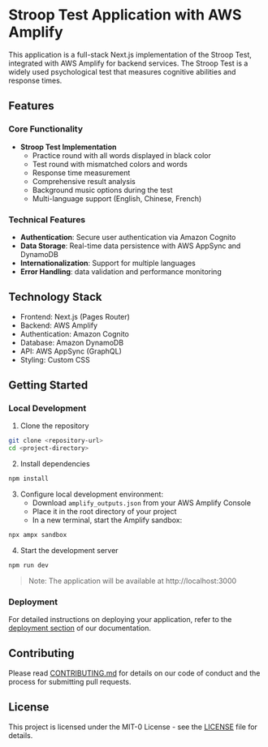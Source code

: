 # Stroop Test Application with AWS Amplify

This application is a full-stack Next.js implementation of the Stroop Test, integrated with AWS Amplify for backend services. The Stroop Test is a widely used psychological test that measures cognitive abilities and response times.

## Features

### Core Functionality
- **Stroop Test Implementation**
  - Practice round with all words displayed in black color
  - Test round with mismatched colors and words
  - Response time measurement
  - Comprehensive result analysis
  - Background music options during the test
  - Multi-language support (English, Chinese, French)

### Technical Features
- **Authentication**: Secure user authentication via Amazon Cognito
- **Data Storage**: Real-time data persistence with AWS AppSync and DynamoDB
- **Internationalization**: Support for multiple languages
- **Error Handling**: data validation and performance monitoring

## Technology Stack
- Frontend: Next.js (Pages Router)
- Backend: AWS Amplify
- Authentication: Amazon Cognito
- Database: Amazon DynamoDB
- API: AWS AppSync (GraphQL)
- Styling: Custom CSS

## Getting Started

### Local Development
1. Clone the repository
```bash
git clone <repository-url>
cd <project-directory>
```

2. Install dependencies
```bash
npm install
```

3. Configure local development environment:
   - Download `amplify_outputs.json` from your AWS Amplify Console
   - Place it in the root directory of your project
   - In a new terminal, start the Amplify sandbox:
```bash
npx ampx sandbox
```

4. Start the development server
```bash
npm run dev
```

> Note: The application will be available at http://localhost:3000

### Deployment
For detailed instructions on deploying your application, refer to the [deployment section](https://docs.amplify.aws/nextjs/start/quickstart/nextjs-pages-router/#deploy-a-fullstack-app-to-aws) of our documentation.

## Contributing
Please read [CONTRIBUTING.md](CONTRIBUTING.md) for details on our code of conduct and the process for submitting pull requests.

## License
This project is licensed under the MIT-0 License - see the [LICENSE](LICENSE) file for details.
